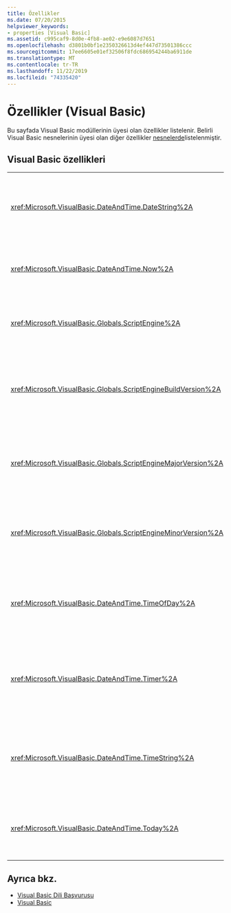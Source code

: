 ```yaml
---
title: Özellikler
ms.date: 07/20/2015
helpviewer_keywords:
- properties [Visual Basic]
ms.assetid: c995caf9-8d0e-4fb8-ae02-e9e6087d7651
ms.openlocfilehash: d3801b0bf1e2350326613d4ef447d73501386ccc
ms.sourcegitcommit: 17ee6605e01ef32506f8fdc686954244ba6911de
ms.translationtype: MT
ms.contentlocale: tr-TR
ms.lasthandoff: 11/22/2019
ms.locfileid: "74335420"
---
```

# <a name="properties-visual-basic"></a>Özellikler (Visual Basic)

Bu sayfada Visual Basic modüllerinin üyesi olan özellikler listelenir. Belirli Visual Basic nesnelerinin üyesi olan diğer özellikler [nesnelerde](../../visual-basic/language-reference/objects/index.md)listelenmiştir.  
  
## <a name="visual-basic-properties"></a>Visual Basic özellikleri  
  
|||  
|---|---|  
|<xref:Microsoft.VisualBasic.DateAndTime.DateString%2A>|Sisteminize göre geçerli tarihi temsil eden bir `String` değeri döndürür veya ayarlar.|  
|<xref:Microsoft.VisualBasic.DateAndTime.Now%2A>|Sisteminize göre geçerli tarih ve saati içeren bir `Date` değeri döndürür.|  
|<xref:Microsoft.VisualBasic.Globals.ScriptEngine%2A>|Kullanılmakta olan çalışma zamanını temsil eden bir `String` döndürür.|  
|<xref:Microsoft.VisualBasic.Globals.ScriptEngineBuildVersion%2A>|Kullanılmakta olan çalışma zamanının derleme sürüm numarasını içeren `Integer` döndürür.|  
|<xref:Microsoft.VisualBasic.Globals.ScriptEngineMajorVersion%2A>|Kullanılmakta olan çalışma zamanının ana sürüm numarasını içeren `Integer` döndürür.|  
|<xref:Microsoft.VisualBasic.Globals.ScriptEngineMinorVersion%2A>|Kullanılmakta olan çalışma zamanının ikincil sürüm numarasını içeren bir `Integer` döndürür.|  
|<xref:Microsoft.VisualBasic.DateAndTime.TimeOfDay%2A>|Sisteminize göre geçerli günün saatini içeren bir `Date` değeri döndürür veya ayarlar.|  
|<xref:Microsoft.VisualBasic.DateAndTime.Timer%2A>|Gece yarısından beri geçen saniye sayısını temsil eden bir `Double` değeri döndürür.|  
|<xref:Microsoft.VisualBasic.DateAndTime.TimeString%2A>|Sisteminize göre geçerli günün saatini temsil eden bir `String` değeri döndürür veya ayarlar.|  
|<xref:Microsoft.VisualBasic.DateAndTime.Today%2A>|Sisteminize göre geçerli tarihi içeren bir `Date` değeri döndürür veya ayarlar.|  
  
## <a name="see-also"></a>Ayrıca bkz.

- [Visual Basic Dili Başvurusu](../../visual-basic/language-reference/index.md)
- [Visual Basic](../../visual-basic/index.md)
